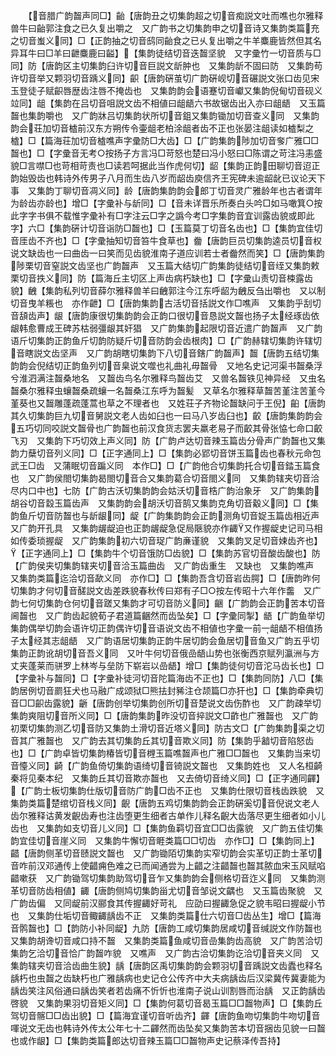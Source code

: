 <!-- { "loadSidebar": true } -->
　　【音腊广韵齧声同□】齝【唐韵丑之切集韵超之切音痴説文吐而噍也尔雅释兽牛曰齝郭注食之已久复出嚼之　又广韵书之切集韵申之切音诗又集韵类篇充之切音蚩义同】□【正韵抽之切音鸱同齝食之已乆复出嚼之牛羊麋鹿皆然但其名异耳牛曰□羊曰齛麋鹿曰齸】【集韵徒结切音迭齧坚貌　又字彚竹一切音质与□同】防【唐韵区主切集韵臼许切音巨説文龂肿也　又集韵龂不固曰防　又集韵苟许切音举又颗羽切音踽义同】齞【唐韵硏茧切广韵硏岘切音碾説文张口齿见宋玉登徒子赋齞唇歴齿注唇不掩齿也　又集韵韵会语蹇切音巘又集韵倪甸切音砚义竝同】龃【集韵在吕切音咀説文齿不相値曰龃龉六书故锯齿出入亦曰龃龉　又玉篇齧也集韵嚼也　又广韵牀吕切集韵状所切音鉏又集韵锄加切音查义同　又集韵韵会荘加切音樝前汉东方朔传令壷龃老柏涂龃者齿不正也张晏注龃读如樝梨之樝】□【篇海荘加切音樝噍声字彚防□大齿】□【广韵集韵陟加切音奓广雅□□齧也】□【字彚音无考○按扬子方言冯□苛怒也楚曰冯小怒曰□陈谓之苛注冯恚盛貌□言噤□也苛相苛责也□读若呵据此当作虎何切】龆【集韵正韵田聊切音迢正韵始毁齿也韩诗外传男子八月而生齿八岁而龆齿庾信齐王宪碑未逾龆龀已议论天下事　又集韵丁聊切音凋义同】龄【唐韵集韵韵会郎丁切音灵广雅龄年也古者谓年为龄齿亦龄也】增□【字彚补与龂同】□【音未详晋乐所奏白头吟□如马噉箕○按此字字书俱不载惟字彚补有□字注云□字之譌今考□字集韵音宜训露齿貌或即此字】六□【集韵硏计切音诣防□齧也】□【玉篇莫丁切音名齿也】□【集韵宜佳切音厓齿不齐也】□【字彚抽知切音笞牛食草也】齤【唐韵巨员切集韵逵员切音权说文缺齿也一曰曲齿一曰笑而见齿貌淮南子道应训若士者齤然而笑】□【唐韵集韵陟栗切音窒説文齿坚也广韵齧声　又玉篇大结切广韵集韵徒结切音绖又集韵敕栗切音抶义同】防【篇海丘主切区上声齿病朽缺也】□【字彚山责切音梀露齿貌】齥【集韵私列切音薛尔雅释兽羊曰齥郭注今江东呼龆为齥反刍出嚼也　又以制切音曳羊粻也　亦作齛】□【唐韵集韵古活切音括説文作□噍声　又集韵乎刮切音頢齿声】龈【唐韵康很切集韵韵会正韵口很切音恳説文齧也扬子太经琢齿依龈韩愈曹成王碑苏枯弱彊龈其奸猖　又广韵集韵起限切音近遣广韵齧声　又广韵语斤切集韵正韵鱼斤切韵防疑斤切音防韵会齿根肉】□【广韵赫辖切集韵许辖切音瞎説文齿坚声　又广韵胡瞎切集韵下八切音鎋广韵齧声】齧【唐韵五结切集韵韵会倪结切正韵鱼列切音臬说文噬也礼曲礼毋齧骨　又地名史记河渠书齧桑浮兮淮泗满注齧桑地名　又齧齿鸟名尔雅释鸟齧齿艾　又兽名齧铁见神异经　又虫名齧桑尔雅释虫蠰齧桑疏蠰一名齧桑江东呼为齧髪　又草名尔雅释草齧苦堇注苦堇今堇葵也又齧雕蓬疏蓬蒿也草之不理者也　又姓荘子齐物论齧缺问于王倪】齨【唐韵其久切集韵巨九切音舅説文老人齿如臼也一曰马八岁齿臼也】齩【唐韵集韵韵会五巧切同咬説文齧骨也广韵齧也前汉食货志罢夫羸老易子而齩其骨张恊七命口齩飞刃　又集韵下巧切效上声义同】防【广韵卢达切音辣玉篇齿分骨声广韵齧也又集韵力蘖切音列义同】□【正字通同上】□【集韵必郢切音饼玉篇齿也春秋元命包武王□齿　又蒲眠切音蹁义同　本作□】□【广韵他合切集韵托合切音錔玉篇食也　又广韵侯閤切集韵曷閤切音合又集韵葛合切音閤义同　又集韵辖夹切音洽尽内口中也】七防【广韵古沃切集韵韵会姑沃切音梏广韵治象牙　又广韵集韵胡谷切音縠玉篇齿声　又集韵韵会胡沃切音鹄又集韵克角切音觳义同】□【集韵鱼斤切音防齧也与龂龈同】龊【广韵集韵韵会正韵测角切音娖玉篇齿相近声　又广韵开孔具　又集韵龌龊迫也正韵龌龊急促局陿貌亦作齱又作握龊史记司马相如传委琐握龊　又广韵集韵初六切音珿广韵亷谨貌　又集韵叉足切音娕齿齐也】【正字通同上】□【集韵牛个切音饿防□齿貌】□【集韵苏官切音酸齿酸也】防【广韵侯夹切集韵辖夹切音洽玉篇曲齿　又广韵齿重生　又缺也　又集韵噍声　又集韵类篇迄洽切音歃义同　亦作□】□【集韵吾含切音岩齿腭】□【唐韵昨何切集韵才何切音醝説文齿差跌貌春秋传曰郑有子□○按左传昭十六年作齹　又广韵七何切集韵仓何切音蹉又集韵才可切音防义同】齫【广韵韵会正韵苦本切音阃齧也　又广韵齿起貌荀子君道篇齫然而齿坠矣】□【字彚同掣】龉【广韵鱼举切集韵偶举切韵会语许切正韵偶许切音语说文齿不相値也字彚一前一龃龉不相值扬子太经其志龃龉　又广韵语居切集韵正韵牛居切韵会鱼居切音鱼又广韵五乎切集韵正韵讹胡切音吾义同　又叶牛何切音俄嵒龉山势也张衡西京赋列瀛洲与方丈夹蓬莱而骈罗上林岑与垒防下崭岩以嵒龉】增□【集韵徒何切音沱马齿长也】□【字彚补与齧同】□【字彚补徒河切音陀篇海齿不正也】□【集韵同防】八□【集韵居例切音罽狂犬也马融广成颂狱□熊抾封豨注仓颉篇□亦犴也】□【集韵牵典切音□□齞齿露貌】齭【唐韵创举切集韵创所切音楚说文齿伤酢也　又广韵疎举切集韵爽阻切音所义同】□【唐韵集韵昨没切音捽説文□齚也广雅齧也　又广韵初栗切集韵测乙切音防又集韵土滑切音近塔义同】防古文□【广韵集韵渠之切音其广雅齧也　又广韵去其切集韵丘其切音欺义同】防【集韵乎韽切音陷怒齿也】□【广韵卓皆切集韵椿皆切音榸玉篇噍齧声也广雅□□齧也　又集韵当来切音懛义同】齮【广韵鱼倚切集韵语绮切音锜説文齧也　又集韵姓也　又人名桓齮秦将见秦本纪　又集韵丘其切音欺亦齧也　又去倚切音绮义同】□【正字通同齳】【广韵士板切集韵仕版切音防广韵□齿不正也　又集韵仕限切音栈齿跌貌　又集韵类篇楚绾切音栈义同】齯【唐韵五鸡切集韵韵会正韵硏奚切音倪说文老人齿尔雅释诂黄发齯齿寿也注齿堕更生细者古单作儿释名齯大齿落尽更生细者如小儿齿也　又集韵如支切音儿义同】□【集韵鱼羁切音宜□□齿露貌　又广韵五佳切集韵宜佳切音崖义同　又集韵牛懈切音睚类篇□□切齿　亦作□】□【集韵同上】齰【唐韵侧革切音赜説文齧也　又广韵锄陌切集韵实窄切韵会实革切正韵士革切音咋前汉邓通传上使齰痈色难之已而闻通尝为上齰之注齰齧也齧其脓血宋玉风赋啗齰嗽获　又广韵锄驾切集韵助驾切音乍又集韵韵会侧格切音迮义同　又集韵测革切音防齿相値】齱【唐韵侧鸠切集韵甾尤切音邹说文齵也　又玉篇齿聚貌　又广韵齿偏　又同龊前汉郦食其传握齱好苛礼　应劭曰握齱急促之貌韦昭曰握龊小节也　又集韵仕垢切音鲰齱龋齿不正　又集韵类篇仕六切音□齿丛生】增□【篇海音鹘齧也】□【韵防小补同龊】九防【唐韵工咸切集韵居咸切音缄説文作防齧也　又集韵胡谗切音咸口持不齧　又集韵类篇鱼咸切音嵒集韵齿高貌　又广韵苦洽切集韵乞洽切音恰广韵齧咋貌　又噍声　又广韵古洽切集韵讫洽切音夹义同　又集韵辖夹切音洽齿曲生貌】龋【唐韵区禹切集韵韵会颗羽切音踽説文齿蠹也释名龋朽也虫齧之齿缺朽也广雅龋病也史记仓公传齐中大夫病龋齿后汉梁冀传冀妻能为龋齿笑注风俗通曰龋齿笑者若齿痛不忻忻也淮南子说山训割唇而治龋　又正韵龋齿啓貌　又集韵果羽切音矩义同】□【集韵何葛切音曷玉篇□□齧物声】□【集韵丘驾切音髂□□齿出貌】□【篇海宜谨切音听齿齐】齳【唐韵鱼吻切集韵牛吻切音喗说文无齿也韩诗外传太公年七十二齳然而齿坠矣又集韵苦本切音捆齿见貌一曰齧也或作龈】□【集韵类篇郎达切音辣玉篇□□齧物声史记蔡泽传吾持】

